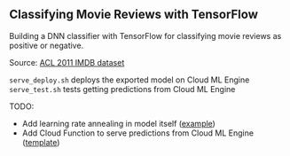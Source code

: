 ## Classifying Movie Reviews with TensorFlow

Building a DNN classifier with TensorFlow for classifying movie reviews as positive or negative.  

Source: [ACL 2011 IMDB dataset](http://ai.stanford.edu/~amaas/data/sentiment/)

`serve_deploy.sh` deploys the exported model on Cloud ML Engine
`serve_test.sh` tests getting predictions from Cloud ML Engine

TODO:
* Add learning rate annealing in model itself ([example](https://github.com/tensorflow/tensorflow/blob/master/tensorflow/examples/learn/iris_custom_decay_dnn.py))
* Add Cloud Function to serve predictions from Cloud ML Engine ([template](https://github.com/GoogleCloudPlatform/python-docs-samples/blob/master/ml_engine/online_prediction/predict.py))
